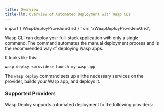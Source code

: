 ```yaml
---
title: Overview
title-llm: Overview of Automated Deployment with Wasp CLI
---
```


import { WaspDeployProvidersGrid } from './WaspDeployProvidersGrid';

Wasp CLI can deploy your full-stack application with only a single command.
The command automates the manual deployment process and is the recommended way of deploying Wasp apps.

It looks like this:
```shell
wasp deploy <provider> launch my-wasp-app
```

The `wasp deploy` command sets up all the necessary services on the provider, builds your Wasp app, and deploys it.

### Supported Providers

Wasp Deploy supports automated deployment to the following providers:

<WaspDeployProvidersGrid />